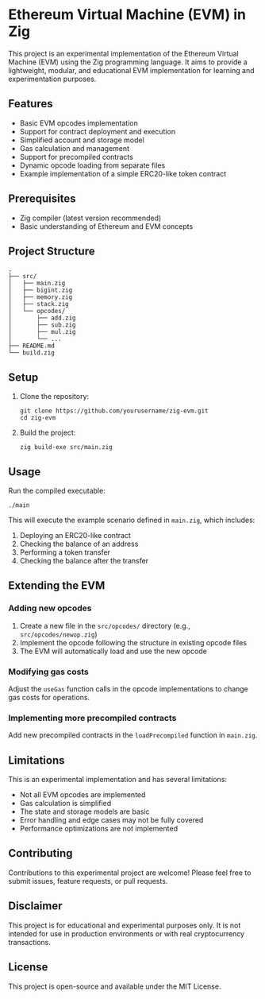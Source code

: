 # Ethereum Virtual Machine (EVM) in Zig

This project is an experimental implementation of the Ethereum Virtual Machine (EVM) using the Zig programming language. It aims to provide a lightweight, modular, and educational EVM implementation for learning and experimentation purposes.

## Features

- Basic EVM opcodes implementation
- Support for contract deployment and execution
- Simplified account and storage model
- Gas calculation and management
- Support for precompiled contracts
- Dynamic opcode loading from separate files
- Example implementation of a simple ERC20-like token contract

## Prerequisites

- Zig compiler (latest version recommended)
- Basic understanding of Ethereum and EVM concepts

## Project Structure

```
.
├── src/
│   ├── main.zig
│   ├── bigint.zig
│   ├── memory.zig
│   ├── stack.zig
│   └── opcodes/
│       ├── add.zig
│       ├── sub.zig
│       ├── mul.zig
│       └── ...
├── README.md
└── build.zig
```

## Setup

1. Clone the repository:
   ```
   git clone https://github.com/yourusername/zig-evm.git
   cd zig-evm
   ```

2. Build the project:
   ```
   zig build-exe src/main.zig
   ```

## Usage

Run the compiled executable:

```
./main
```

This will execute the example scenario defined in `main.zig`, which includes:
1. Deploying an ERC20-like contract
2. Checking the balance of an address
3. Performing a token transfer
4. Checking the balance after the transfer

## Extending the EVM

### Adding new opcodes

1. Create a new file in the `src/opcodes/` directory (e.g., `src/opcodes/newop.zig`)
2. Implement the opcode following the structure in existing opcode files
3. The EVM will automatically load and use the new opcode

### Modifying gas costs

Adjust the `useGas` function calls in the opcode implementations to change gas costs for operations.

### Implementing more precompiled contracts

Add new precompiled contracts in the `loadPrecompiled` function in `main.zig`.

## Limitations

This is an experimental implementation and has several limitations:

- Not all EVM opcodes are implemented
- Gas calculation is simplified
- The state and storage models are basic
- Error handling and edge cases may not be fully covered
- Performance optimizations are not implemented

## Contributing

Contributions to this experimental project are welcome! Please feel free to submit issues, feature requests, or pull requests.

## Disclaimer

This project is for educational and experimental purposes only. It is not intended for use in production environments or with real cryptocurrency transactions.

## License

This project is open-source and available under the MIT License.